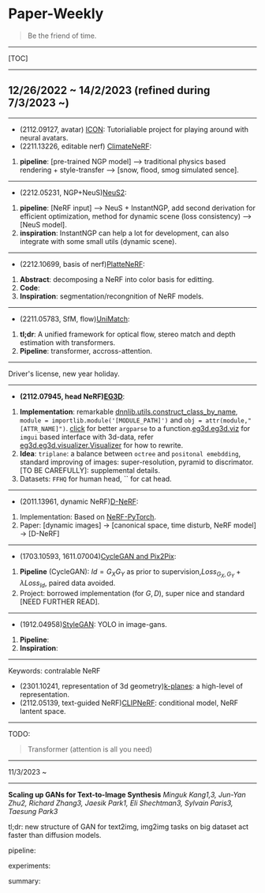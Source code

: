 # Paper-Weekly

> Be the friend of time.

---
[TOC]

---
## 12/26/2022 ~ 14/2/2023 (refined during 7/3/2023 ~)

---
- (2112.09127, avatar) [ICON](https://github.com/YuliangXiu/ICON): Tutorialiable project for playing around with neural avatars.
- (2211.13226, editable nerf) [ClimateNeRF](https://climatenerf.github.io/): 
1. **pipeline**: [pre-trained NGP model] --> traditional physics based rendering + style-transfer --> [snow, flood, smog simulated sence].

---
- (2212.05231, NGP+NeuS)[NeuS2](https://vcai.mpi-inf.mpg.de/projects/NeuS2/):
1. **pipeline**:  [NeRF input] --> NeuS + InstantNGP, add second derivation for efficient optimization, method for dynamic scene (loss consistency) --> [NeuS model].
2. **inspiration**: InstantNGP can help a lot for development, can also integrate with some small utils (dynamic scene).

---
- (2212.10699, basis of nerf)[PlatteNeRF](https://arxiv.org/pdf/2212.10699.pdf): 
1. **Abstract**: decomposing a NeRF into color basis for editting.
2. **Code**: 
2. **Inspiration**: segmentation/recongnition of NeRF models.

---
- (2211.05783, SfM, flow)[UniMatch](https://arxiv.org/abs/2211.05783): 
1. **tl;dr**: A unified framework for optical flow, stereo match and depth estimation with transformers.
2. **Pipeline**: transformer, accross-attention.

---
Driver's license, new year holiday.

--- 
- **(2112.07945, head NeRF)[EG3D](https://github.com/NVlabs/eg3d)**: 
1. **Implementation**: remarkable [dnnlib.utils.construct_class_by_name](https://github.com/NVlabs/eg3d/blob/main/eg3d/dnnlib/util.py), `module = importlib.module('[MODULE_PATH]')` and `obj = attr(module,"[ATTR_NAME]")`. [click](https://click.palletsprojects.com/en/8.1.x/) for better `argparse` to a function.[eg3d.eg3d.viz](https://github.com/NVlabs/eg3d/tree/main/eg3d/viz) for `imgui` based interface with 3d-data, refer [eg3d.eg3d.visualizer.Visualizer](https://github.com/NVlabs/eg3d/blob/main/eg3d/visualizer.py) for how to rewrite. 
2. **Idea**: `triplane`: a balance between `octree` and `positonal emebdding`, standard improving of images: super-resolution, pyramid to discrimator. [TO BE CAREFULLY]: supplemental details.
3. Datasets: `FFHQ` for human head, `` for cat head.

--- 
- (2011.13961, dynamic NeRF)[D-NeRF](https://github.com/albertpumarola/D-NeRF): 
1. Implementation: Based on [NeRF-PyTorch](https://github.com/yenchenlin/nerf-pytorch).
2. Paper: [dynamic images] -> [canonical space, time disturb, NeRF model] -> [D-NeRF]

---
- (1703.10593, 1611.07004)[CycleGAN and Pix2Pix](https://github.com/junyanz/pytorch-CycleGAN-and-pix2pix): 
1. **Pipeline** (CycleGAN): $Id = G_X G_Y$ as prior to supervision,$Loss_{G_X, G_Y} + \lambda Loss_{Id}$, paired data avoided.
2. Project: borrowed implementation (for $G, D$), super nice and standard [NEED FURTHER READ].

---
- (1912.04958)[StyleGAN](https://github.com/lucidrains/stylegan2-pytorch): YOLO in image-gans.
1. **Pipeline**: 
2. **Inspiration**: 

---
Keywords: contralable NeRF
- (2301.10241, representation of 3d geometry)[k-planes](https://arxiv.org/pdf/2301.10241.pdf): a high-level of representation.
- (2112.05139, text-guided NeRF)[CLIPNeRF](https://arxiv.org/pdf/2112.05139.pdf): conditional model, NeRF lantent space.

---

TODO:
> Transformer (attention is all you need)


---

11/3/2023 ~

---

**Scaling up GANs for Text-to-Image Synthesis**
*Minguk Kang1,3, Jun-Yan Zhu2, Richard Zhang3, Jaesik Park1, Eli Shechtman3, Sylvain Paris3, Taesung Park3*

tl;dr: new structure of GAN for text2img, img2img tasks on big dataset act faster than diffusion models. 

pipeline:

experiments:

summary:

